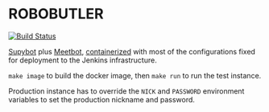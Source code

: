 ROBOBUTLER
==========
[![Build Status](http://ci.jenkins-ci.org/job/infra_robobutler/badge/icon)](http://ci.jenkins-ci.org/job/infra_robobutler/)

[Supybot](http://supybook.fealdia.org/devel/) plus [Meetbot](https://wiki.debian.org/MeetBot), [containerized](https://www.docker.io/) with most of the configurations fixed for deployment to the Jenkins infrastructure.

`make image` to build the docker image, then `make run` to run the test instance.

Production instance has to override the `NICK` and `PASSWORD` environment variables to set the production nickname and password.
